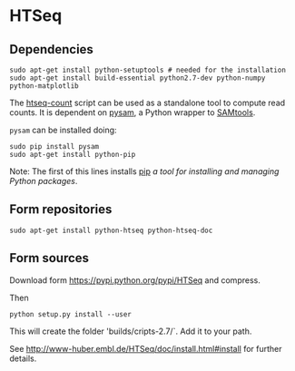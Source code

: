 HTSeq
=====

Dependencies
------------

    sudo apt-get install python-setuptools # needed for the installation
    sudo apt-get install build-essential python2.7-dev python-numpy python-matplotlib

The [htseq-count](http://www-huber.embl.de/users/anders/HTSeq/doc/count.html) script can be used as a standalone tool to compute read counts.
It is dependent on [pysam](https://github.com/pysam-developers/pysam), a Python wrapper to [SAMtools](http://samtools.sourceforge.net/).

`pysam` can be installed doing: 

    sudo pip install pysam
    sudo apt-get install python-pip 

Note: The first of this lines installs [pip](https://pypi.python.org/pypi/pip)
_a tool for installing and managing Python packages_.






Form repositories
-----------------

    sudo apt-get install python-htseq python-htseq-doc


Form sources
------------

Download form <https://pypi.python.org/pypi/HTSeq> and compress.

Then 

    python setup.py install --user

This will create the folder 'builds/cripts-2.7/`. Add it to your path.


See 
<http://www-huber.embl.de/HTSeq/doc/install.html#install>
for further details.
